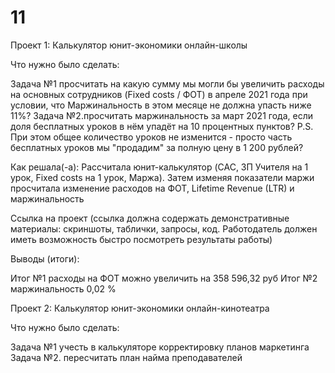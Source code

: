 # 11
Проект 1: Калькулятор юнит-экономики онлайн-школы

Что нужно было сделать:

Задача №1 просчитать на какую сумму мы могли бы увеличить расходы на основных сотрудников (Fixed costs / ФОТ) в апреле 2021 года  при условии, что Маржинальность в этом месяце не должна упасть ниже 11%?
Задача №2.просчитать маржинальность за март 2021 года, если доля бесплатных уроков в нём упадёт на 10 процентных пунктов? P.S. При этом общее количество уроков не изменится - просто часть бесплатных уроков мы "продадим" за полную цену в 1 200 рублей? 

Как решала(-а): Рассчитала юнит-калькулятор (CAC, ЗП Учителя на 1 урок, Fixed costs на 1 урок, Маржа). Затем изменяя показатели маржи просчитала изменение расходов на ФОТ, Lifetime Revenue (LTR) и маржинальность

Ссылка на проект (ссылка должна содержать демонстративные материалы: скриншоты, таблички, запросы, код. Работодатель должен иметь возможность быстро посмотреть результаты работы)

Выводы (итоги): 

Итог №1 расходы на ФОТ можно увеличить на 358 596,32 руб
Итог №2 маржинальность 0,02 %

Проект 2: Калькулятор юнит-экономики онлайн-кинотеатра

Что нужно было сделать:

Задача №1 учесть в калькуляторе корректировку планов маркетинга
Задача №2. пересчитать план найма преподавателей
<!-- Как решала(-а): Добавила в список параметров нашего калькулятора показатель "Поправочный коэф-т на привлечение",  просчитала сценарий, при котором планы маркетинга будут увеличены на 12% (настройки остальных показателей не меняются), добавила в калькулятор Найма преподавателей возможность изменять входных параметры

Ссылка на проект (ссылка должна содержать демонстративные материалы: скриншоты, таблички, запросы, код. Работодатель должен иметь возможность быстро посмотреть результаты работы)

Выводы (итоги):

Итог №1 обновленный лист с калькулятором + новое расчётное количество студентов на 04.2022
Итог №2 Обновлённый план по найму - с количеством новых преподавателей по месяцам за период с 05.2021 по 04.2022


Проект 3: Когортный анализ онлайн-кинотеатра с помощью SQL

Что нужно было сделать:

Задача №1
Задача №2.
Как решала(-а): краткое описание решения (автореферат)

Ссылка на проект (ссылка должна содержать демонстративные материалы: скриншоты, таблички, запросы, код. Работодатель должен иметь возможность быстро посмотреть результаты работы)

Выводы (итоги):

Итог №1
Итог №2

Проект 4: Построение витрины для модели машинного обучения в банке

Что нужно было сделать: задача №1.

Как решала(-а): краткое описание решения (автореферат)

Ссылка на проект (ссылка должна содержать демонстративные материалы: скриншоты, таблички, запросы, код. Работодатель должен иметь возможность быстро посмотреть результаты работы)

Выводы (итоги):

Итог №1
Итог №2

Проект 5: Моделирование изменения балансов студентов

Что нужно было сделать:

Задача №1
Задача №2.
Как решала(-а): краткое описание решения (автореферат)

Ссылка на проект (ссылка должна содержать демонстративные материалы: скриншоты, таблички, запросы, код. Работодатель должен иметь возможность быстро посмотреть результаты работы)

Выводы (итоги):

Итог №1
Итог №2
